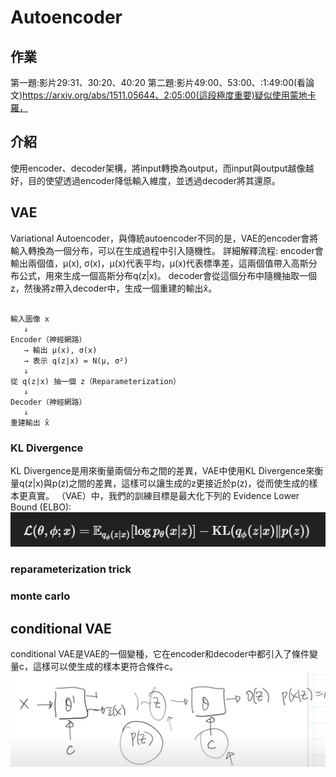 # Autoencoder
## 作業
第一題:影片29:31、30:20、40:20
第二題:影片49:00、53:00、:1:49:00(看論文)https://arxiv.org/abs/1511.05644、2:05:00(這段極度重要)疑似使用蒙地卡羅，
## 介紹
使用encoder、decoder架構，將input轉換為output，而input與output越像越好，目的使望透過encoder降低輸入維度，並透過decoder將其還原。
## VAE
Variational Autoencoder，與傳統autoencoder不同的是，VAE的encoder會將輸入轉換為一個分布，可以在生成過程中引入隨機性。
詳細解釋流程:
encoder會輸出兩個值，μ(x), σ(x)，μ(x)代表平均，μ(x)代表標準差，這兩個值帶入高斯分布公式，用來生成一個高斯分布q(z|x)。
decoder會從這個分布中隨機抽取一個z，然後將z帶入decoder中，生成一個重建的輸出x̂。

```

輸入圖像 x
   ↓
Encoder（神經網路）
   → 輸出 μ(x), σ(x)
   → 表示 q(z|x) = N(μ, σ²)
   ↓
從 q(z|x) 抽一個 z（Reparameterization）
   ↓
Decoder（神經網路）
   ↓
重建輸出 x̂

```

### KL Divergence
KL Divergence是用來衡量兩個分布之間的差異，VAE中使用KL Divergence來衡量q(z|x)與p(z)之間的差異，這樣可以讓生成的z更接近於p(z)，從而使生成的樣本更真實。
（VAE）中，我們的訓練目標是最大化下列的 Evidence Lower Bound (ELBO):
![alt text](image-40.png)

### reparameterization trick
### monte carlo

## conditional VAE
conditional VAE是VAE的一個變種，它在encoder和decoder中都引入了條件變量c，這樣可以使生成的樣本更符合條件c。
![alt text](image-41.png)